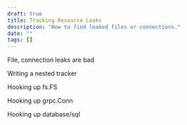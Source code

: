 ```yaml
---
draft: true
title: Tracking Resource Leaks
description: "How to find leaked files or connections."
date: ""
tags: []
---
```


File, connection leaks are bad

Writing a nested tracker

Hooking up fs.FS

Hooking up grpc.Conn

Hooking up database/sql